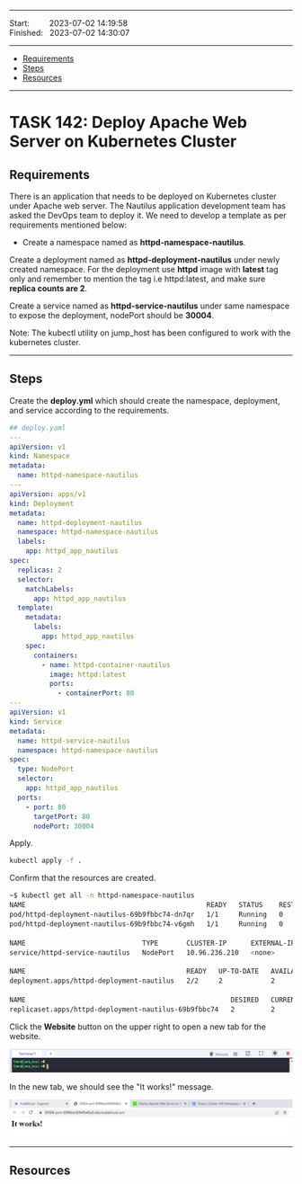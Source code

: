 
------------------------------

Start: &nbsp;&nbsp;&nbsp;&nbsp;&nbsp;&nbsp;&nbsp;&nbsp;2023-07-02 14:19:58     
Finished: &nbsp;&nbsp;2023-07-02 14:30:07   

------------------------------

- [Requirements](#requirements)
- [Steps](#steps)
- [Resources](#resources)

------------------------------

# TASK 142: Deploy Apache Web Server on Kubernetes Cluster

## Requirements

There is an application that needs to be deployed on Kubernetes cluster under Apache web server. The Nautilus application development team has asked the DevOps team to deploy it. We need to develop a template as per requirements mentioned below:

- Create a namespace named as **httpd-namespace-nautilus**.

Create a deployment named as **httpd-deployment-nautilus** under newly created namespace. For the deployment use **httpd** image with **latest** tag only and remember to mention the tag i.e httpd:latest, and make sure **replica counts are 2**.

Create a service named as **httpd-service-nautilus** under same namespace to expose the deployment, nodePort should be **30004**.

Note: The kubectl utility on jump_host has been configured to work with the kubernetes cluster.

------------------------------

## Steps

Create the **deploy.yml** which should create the namespace, deployment, and service according to the requirements. 

```yaml
## deploy.yaml
---
apiVersion: v1
kind: Namespace
metadata:
  name: httpd-namespace-nautilus
---
apiVersion: apps/v1
kind: Deployment
metadata:
  name: httpd-deployment-nautilus
  namespace: httpd-namespace-nautilus
  labels:
    app: httpd_app_nautilus
spec:
  replicas: 2
  selector:
    matchLabels:
      app: httpd_app_nautilus
  template:
    metadata:
      labels:
        app: httpd_app_nautilus
    spec:
      containers:
        - name: httpd-container-nautilus
          image: httpd:latest
          ports:
            - containerPort: 80
---
apiVersion: v1
kind: Service
metadata:
  name: httpd-service-nautilus
  namespace: httpd-namespace-nautilus
spec:
  type: NodePort
  selector:
    app: httpd_app_nautilus
  ports:
    - port: 80
      targetPort: 80
      nodePort: 30004            
```

Apply. 

```bash
kubectl apply -f .
```

Confirm that the resources are created.

```bash
~$ kubectl get all -n httpd-namespace-nautilus
NAME                                             READY   STATUS    RESTARTS   AGE
pod/httpd-deployment-nautilus-69b9fbbc74-dn7qr   1/1     Running   0          29s
pod/httpd-deployment-nautilus-69b9fbbc74-v6gmh   1/1     Running   0          29s

NAME                             TYPE       CLUSTER-IP      EXTERNAL-IP   PORT(S)        AGE
service/httpd-service-nautilus   NodePort   10.96.236.210   <none>        80:30004/TCP   29s

NAME                                        READY   UP-TO-DATE   AVAILABLE   AGE
deployment.apps/httpd-deployment-nautilus   2/2     2            2           30s

NAME                                                   DESIRED   CURRENT   READY   AGE
replicaset.apps/httpd-deployment-nautilus-69b9fbbc74   2         2         2       30s
```

Click the **Website** button on the upper right to open a new tab for the website.

![](../Images/task142_websitebutton.png)

In the new tab, we should see the "It works!" message.

![](../Images/task142_itworks.png)



------------------------------

## Resources